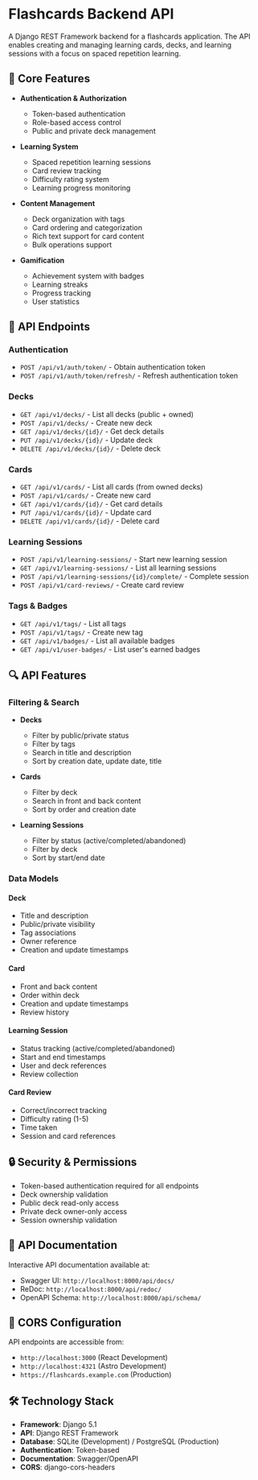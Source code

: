 # Flashcards Backend API

A Django REST Framework backend for a flashcards application. The API enables creating and managing learning cards, decks, and learning sessions with a focus on spaced repetition learning.

## 🚀 Core Features

- **Authentication & Authorization**
  - Token-based authentication
  - Role-based access control
  - Public and private deck management

- **Learning System**
  - Spaced repetition learning sessions
  - Card review tracking
  - Difficulty rating system
  - Learning progress monitoring

- **Content Management**
  - Deck organization with tags
  - Card ordering and categorization
  - Rich text support for card content
  - Bulk operations support

- **Gamification**
  - Achievement system with badges
  - Learning streaks
  - Progress tracking
  - User statistics

## 🔐 API Endpoints

### Authentication
- `POST /api/v1/auth/token/` - Obtain authentication token
- `POST /api/v1/auth/token/refresh/` - Refresh authentication token

### Decks
- `GET /api/v1/decks/` - List all decks (public + owned)
- `POST /api/v1/decks/` - Create new deck
- `GET /api/v1/decks/{id}/` - Get deck details
- `PUT /api/v1/decks/{id}/` - Update deck
- `DELETE /api/v1/decks/{id}/` - Delete deck

### Cards
- `GET /api/v1/cards/` - List all cards (from owned decks)
- `POST /api/v1/cards/` - Create new card
- `GET /api/v1/cards/{id}/` - Get card details
- `PUT /api/v1/cards/{id}/` - Update card
- `DELETE /api/v1/cards/{id}/` - Delete card

### Learning Sessions
- `POST /api/v1/learning-sessions/` - Start new learning session
- `GET /api/v1/learning-sessions/` - List all learning sessions
- `POST /api/v1/learning-sessions/{id}/complete/` - Complete session
- `POST /api/v1/card-reviews/` - Create card review

### Tags & Badges
- `GET /api/v1/tags/` - List all tags
- `POST /api/v1/tags/` - Create new tag
- `GET /api/v1/badges/` - List all available badges
- `GET /api/v1/user-badges/` - List user's earned badges

## 🔍 API Features

### Filtering & Search
- **Decks**
  - Filter by public/private status
  - Filter by tags
  - Search in title and description
  - Sort by creation date, update date, title

- **Cards**
  - Filter by deck
  - Search in front and back content
  - Sort by order and creation date

- **Learning Sessions**
  - Filter by status (active/completed/abandoned)
  - Filter by deck
  - Sort by start/end date

### Data Models

#### Deck
- Title and description
- Public/private visibility
- Tag associations
- Owner reference
- Creation and update timestamps

#### Card
- Front and back content
- Order within deck
- Creation and update timestamps
- Review history

#### Learning Session
- Status tracking (active/completed/abandoned)
- Start and end timestamps
- User and deck references
- Review collection

#### Card Review
- Correct/incorrect tracking
- Difficulty rating (1-5)
- Time taken
- Session and card references

## 🔒 Security & Permissions

- Token-based authentication required for all endpoints
- Deck ownership validation
- Public deck read-only access
- Private deck owner-only access
- Session ownership validation

## 📝 API Documentation

Interactive API documentation available at:
- Swagger UI: `http://localhost:8000/api/docs/`
- ReDoc: `http://localhost:8000/api/redoc/`
- OpenAPI Schema: `http://localhost:8000/api/schema/`

## 🔄 CORS Configuration

API endpoints are accessible from:
- `http://localhost:3000` (React Development)
- `http://localhost:4321` (Astro Development)
- `https://flashcards.example.com` (Production)

## 🛠️ Technology Stack

- **Framework**: Django 5.1
- **API**: Django REST Framework
- **Database**: SQLite (Development) / PostgreSQL (Production)
- **Authentication**: Token-based
- **Documentation**: Swagger/OpenAPI
- **CORS**: django-cors-headers
